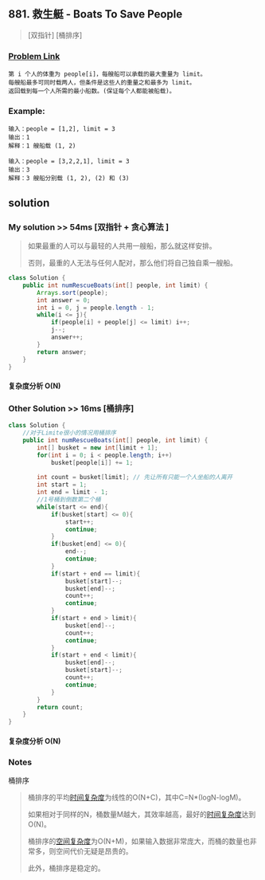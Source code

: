 ## 881. 救生艇 - Boats To Save People

> [双指针] [桶排序]

### [Problem Link](https://leetcode-cn.com/problems/boats-to-save-people/)
	第 i 个人的体重为 people[i]，每艘船可以承载的最大重量为 limit。
	每艘船最多可同时载两人，但条件是这些人的重量之和最多为 limit。
	返回载到每一个人所需的最小船数。(保证每个人都能被船载)。

### Example:

```
输入：people = [1,2], limit = 3
输出：1
解释：1 艘船载 (1, 2)
```

```
输入：people = [3,2,2,1], limit = 3
输出：3
解释：3 艘船分别载 (1, 2), (2) 和 (3)
```

## solution
### My solution >> 54ms [双指针 + 贪心算法 ]

> 如果最重的人可以与最轻的人共用一艘船，那么就这样安排。
>
> 否则，最重的人无法与任何人配对，那么他们将自己独自乘一艘船。

```java
class Solution {
    public int numRescueBoats(int[] people, int limit) {
        Arrays.sort(people);
        int answer = 0;
        int i = 0, j = people.length - 1;
        while(i <= j){
            if(people[i] + people[j] <= limit) i++;
            j--;
            answer++;
        }
        return answer;
    }
}
```
#### 复杂度分析 O(N)

### Other Solution >> 16ms [桶排序]
```java
class Solution {
    //对于Limite很小的情况用桶排序
    public int numRescueBoats(int[] people, int limit) {
        int[] busket = new int[limit + 1];
        for(int i = 0; i < people.length; i++)
            busket[people[i]] += 1;
      
        int count = busket[limit]; // 先让所有只能一个人坐船的人离开
        int start = 1;
        int end = limit - 1;
        //1号桶到倒数第二个桶
        while(start <= end){
            if(busket[start] <= 0){
                start++;
                continue;
            }
            if(busket[end] <= 0){
                end--;
                continue;
            }
            if(start + end == limit){
                busket[start]--;
                busket[end]--;
                count++;
                continue;
            }
            if(start + end > limit){
                busket[end]--;
                count++;
                continue;
            }
            if(start + end < limit){
                busket[end]--;
                busket[start]--;
                count++;
                continue;
            }
        }
        return count;
    }
}
```
#### 复杂度分析 O(N)

### Notes

桶排序

> 桶排序的平均[时间复杂度](https://baike.baidu.com/item/%E6%97%B6%E9%97%B4%E5%A4%8D%E6%9D%82%E5%BA%A6)为线性的O(N+C)，其中C=N*(logN-logM)。
>
> 如果相对于同样的N，桶数量M越大，其效率越高，最好的[时间复杂度](https://baike.baidu.com/item/%E6%97%B6%E9%97%B4%E5%A4%8D%E6%9D%82%E5%BA%A6)达到O(N)。
>
> 桶排序的[空间复杂度](https://baike.baidu.com/item/%E7%A9%BA%E9%97%B4%E5%A4%8D%E6%9D%82%E5%BA%A6)为O(N+M)，如果输入数据非常庞大，而桶的数量也非常多，则空间代价无疑是昂贵的。
>
> 此外，桶排序是稳定的。

